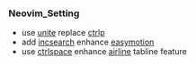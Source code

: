 ### Neovim_Setting
- use [unite] replace [ctrlp]
- add [incsearch] enhance [easymotion]
- use [ctrlspace] enhance [airline] tabline feature

[unite]:https://github.com/Shougo/unite.vim
[ctrlp]:https://github.com/kien/ctrlp.vim
[incsearch]:https://github.com/haya14busa/incsearch.vim
[easymotion]:https://github.com/easymotion/vim-easymotion
[ctrlspace]:https://github.com/vim-ctrlspace/vim-ctrlspace
[airline]:https://github.com/vim-airline/vim-airline
